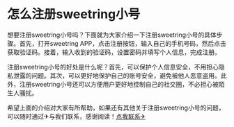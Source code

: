 # 怎么注册sweetring小号

想要注册sweetring小号吗？下面就为大家介绍一下注册sweetring小号的具体步骤。首先，打开sweetring APP，点击注册按钮，输入自己的手机号码，然后点击获取验证码。接着，输入收到的验证码，设置密码并填写个人信息，完成注册。

注册sweetring小号的好处是什么呢？首先，可以保护个人信息安全，不用担心隐私泄露的问题。其次，可以更好地保护自己的账号安全，避免被他人恶意盗用。此外，注册sweetring小号还可以方便用户更好地控制自己的社交圈，不必担心被陌生人骚扰。

希望上面的介绍对大家有所帮助，如果还有其他关于注册sweetring小号的问题，可以随时通过✈与我们联系，感谢阅读！[点我联系✈](https://blog.G208.com)